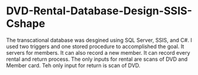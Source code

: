 # DVD-Rental-Database-Design-SSIS-Cshape
The transcational database was desgined using SQL Server, SSIS, and C#. I used two triggers and one stored procedure to accomplished the goal. It servers for members. It can also record a new member. It can record every rental and return process. The only inputs for rental are scans of DVD and Member card. Teh only input for return is scan of DVD. 
